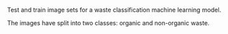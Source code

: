 Test and train image sets for a waste classification machine learning model.

The images have split into two classes: organic and non-organic waste.
